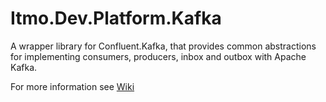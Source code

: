 # Itmo.Dev.Platform.Kafka

A wrapper library for Confluent.Kafka, that provides common abstractions for implementing consumers, producers, 
inbox and outbox with Apache Kafka.

For more information see [Wiki](https://github.com/itmo-is-dev/platform/wiki)
